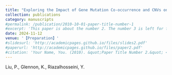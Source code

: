 ```yaml
---
title: "Exploring the Impact of Gene Mutation Co-occurrence and CNVs on Clinical Outcomes in ccRCC: Insights from the Cagekid Dataset 【In preparation】"
collection: publications
category: manuscripts
#permalink: /publication/2010-10-01-paper-title-number-1
#excerpt: 'This paper is about the number 2. The number 3 is left for future work.'
date: 2024-11-12
venue: '【Preparation】'
#slidesurl: 'http://academicpages.github.io/files/slides2.pdf'
#paperurl: 'http://academicpages.github.io/files/paper2.pdf'
#citation: 'Your Name, You. (2010). &quot;Paper Title Number 2.&quot; <i>Journal 1</i>. 1(2).'
---
```


 Liu, P., Glennon, K., Riazalhosseini, Y.

